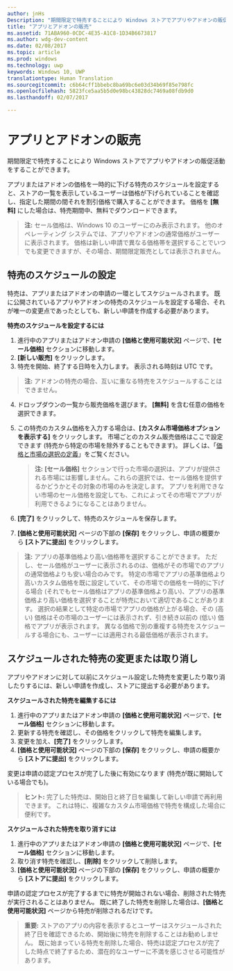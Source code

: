 ```yaml
---
author: jnHs
Description: "期間限定で特売することにより Windows ストアでアプリやアドオンの販促活動をすることができます。"
title: "アプリとアドオンの販売"
ms.assetid: 71ABA960-0CDC-4E35-A1C8-1D34B6673817
ms.author: wdg-dev-content
ms.date: 02/08/2017
ms.topic: article
ms.prod: windows
ms.technology: uwp
keywords: Windows 10, UWP
translationtype: Human Translation
ms.sourcegitcommit: c6b64cff1bbebc8ba69bc6e03d34b69f85e798fc
ms.openlocfilehash: 5823fce5aa5b5d0e98bc43828dc7469a08fdb9d0
ms.lasthandoff: 02/07/2017

---
```


# <a name="put-apps-and-add-ons-on-sale"></a>アプリとアドオンの販売

期間限定で特売することにより Windows ストアでアプリやアドオンの販促活動をすることができます。

アプリまたはアドオンの価格を一時的に下げる特売のスケジュールを設定すると、ストアの一覧を表示しているユーザーは価格が下げられていることを確認し、指定した期間の間それを割引価格で購入することができます。 価格を **[無料]** にした場合は、特売期間中、無料でダウンロードできます。

> **注:** セール価格は、Windows 10 のユーザーにのみ表示されます。 他のオペレーティング システムでは、アプリやアドオンの通常価格がユーザーに表示されます。 価格は新しい申請で異なる価格帯を選択することでいつでも変更できますが、その場合、期間限定販売としては表示されません。

## <a name="scheduling-a-sale"></a>特売のスケジュールの設定

特売は、アプリまたはアドオンの申請の一環としてスケジュールされます。 既に公開されているアプリやアドオンの特売のスケジュールを設定する場合、それが唯一の変更点であったとしても、新しい申請を作成する必要があります。

**特売のスケジュールを設定するには**

1.  進行中のアプリまたはアドオン申請の **[価格と使用可能状況]** ページで、**[セール価格]** セクションに移動します。
2.  **[新しい販売]** をクリックします。
3.  特売を開始、終了する日時を入力します。 表示される時刻は UTC です。

   > **注:** アドオンの特売の場合、互いに重なる特売をスケジュールすることはできません。

4.  ドロップダウンの一覧から販売価格を選びます。 **[無料]** を含む任意の価格を選択できます。
5.  この特売のカスタム価格を入力する場合は、**[カスタム市場価格オプションを表示する]** をクリックします。 市場ごとのカスタム販売価格はここで設定できます (特売から特定の市場を除外することもできます)。 詳しくは、「[価格と市場の選択の定義](define-pricing-and-market-selection.md)」をご覧ください。

    > **注:** **[セール価格]** セクションで行った市場の選択は、アプリが提供される市場には影響しません。これらの選択では、セール価格を提供するかどうかとその対象の市場のみを決定します。 アプリを利用できない市場のセール価格を設定しても、これによってその市場でアプリが利用できるようになることはありません。

6.  **[完了]** をクリックして、特売のスケジュールを保存します。
7.  **[価格と使用可能状況]** ページの下部の **[保存]** をクリックし、申請の概要から **[ストアに提出]** をクリックします。

> **注:** アプリの基準価格より高い価格帯を選択することができます。 ただし、セール価格がユーザーに表示されるのは、価格がその市場でのアプリの通常価格よりも安い場合のみです。 特定の市場でアプリの基準価格より高いカスタム価格を既に設定していて、その市場での価格を一時的に下げる場合 (それでもセール価格はアプリの基準価格より高い)、アプリの基準価格より高い価格を選択することが特売において適切であることがあります。 選択の結果として特定の市場でアプリの価格が上がる場合、その (高い) 価格はその市場のユーザーには表示されず、引き続き以前の (低い) 価格でアプリが表示されます。 異なる価格で別の重複する特売をスケジュールする場合にも、ユーザーには適用される最低価格が表示されます。

## <a name="changing-or-canceling-a-scheduled-sale"></a>スケジュールされた特売の変更または取り消し


アプリやアドオンに対して以前にスケジュール設定した特売を変更したり取り消したりするには、新しい申請を作成し、ストアに提出する必要があります。

**スケジュールされた特売を編集するには**

1.  進行中のアプリまたはアドオン申請の **[価格と使用可能状況]** ページで、**[セール価格]** セクションに移動します。
2.  更新する特売を確認し、その価格をクリックして特売を編集します。
3.  変更を加え、**[完了]** をクリックします。
4.  **[価格と使用可能状況]** ページの下部の **[保存]** をクリックし、申請の概要から **[ストアに提出]** をクリックします。

変更は申請の認定プロセスが完了した後に有効になります (特売が既に開始している場合でも)。

> **ヒント:** 完了した特売は、開始日と終了日を編集して新しい申請で再利用できます。 これは特に、複雑なカスタム市場価格で特売を構成した場合に便利です。
 
**スケジュールされた特売を取り消すには**

1.  進行中のアプリまたはアドオン申請の **[価格と使用可能状況]** ページで、**[セール価格]** セクションに移動します。
2.  取り消す特売を確認し、**[削除]** をクリックして削除します。
3.  **[価格と使用可能状況]** ページの下部の **[保存]** をクリックし、申請の概要から **[ストアに提出]** をクリックします。

申請の認定プロセスが完了するまでに特売が開始されない場合、削除された特売が実行されることはありません。 既に終了した特売を削除した場合は、**[価格と使用可能状況]** ページから特売が削除されるだけです。

> **重要:** ストアのアプリの内容を表示するとユーザーはスケジュールされた終了日を確認できるため、開始後に特売を削除することはお勧めしません。 既に始まっている特売を削除した場合、特売は認定プロセスが完了した時点で終了するため、潜在的なユーザーに不満を感じさせる可能性があります。


